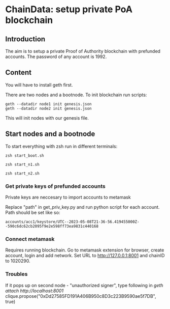 # ChainData: setup private PoA blockchain


## Introduction
The aim is to setup a private Proof of Authority blockchain with prefunded accounts.  The password of any account is 1992. 
<!-- TABLE OF CONTENTS -->


## Content
You will have to install geth first.

There are two nodes and a bootnode. To init blockchain run scripts: 
``` 
geth --datadir node1 init genesis.json
geth --datadir node2 init genesis.json
```

This will init nodes with our genesis file.

## Start nodes and a bootnode

To start everything with zsh run in different terminals:
```
zsh start_boot.sh

zsh start_n1.sh

zsh start_n2.sh
```
### Get private keys of prefunded accounts
Private keys are neccesary to import accounts to metamask

Replace "path" in get_priv_key.py and run python script for each account. Path should be set like so:
```
accounts/acc1/keystore/UTC--2023-05-08T21-36-56.419455000Z--590c6dc62cb2095f9e2e598ff73ea9831c440168
```


### Connect metamask
Requires running blockchain. Go to metamask extension for browser, create account, login and add network. Set URL to http://127.0.0.1:8001 and chainID to 1020290. 


### Troubles
If it pops up on second node - "unauthorized signer", type following in *geth attach http://localhost:8001*
clique.propose("0xDd27585FD191A406B950c8D3c223B9590ae5f7DB", true)
